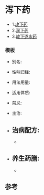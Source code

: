 # 泻下药

- 1.[攻下药](https://github.com/fairyly/you-need-traditional-Chinese-medical/blob/master/%E8%A1%A5%E8%99%9A%E8%8D%AF/1.1.1%E8%A1%A5%E6%B0%94%E8%8D%AF(13%E7%A7%8D).md)
- 2.[润下药](https://github.com/fairyly/you-need-traditional-Chinese-medical/blob/master/%E8%A1%A5%E8%99%9A%E8%8D%AF/1.1.2%20%E8%A1%A5%E9%98%B3%E8%8D%AF(21%E7%A7%8D).md)
- 3.[峻下逐水药](https://github.com/fairyly/you-need-traditional-Chinese-medical/blob/master/%E8%A1%A5%E8%99%9A%E8%8D%AF/1.1.3%20%E8%A1%A5%E8%A1%80%E8%8D%AF(7%E7%A7%8D).md)


### 模板

- 别名: 
- 性味归经: 
- 用法用量:
- 适用体质: 
- 禁忌: 

- 主治: 
- 治病配方: 
  - 
  - 
  
- 养生药膳: 
  -
  -


## 参考
